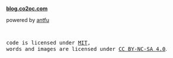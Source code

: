 **[blog.co2oc.com](https://blog.co2oc.com)**

powered by [antfu](https://github.com/antfu)

<br>

<samp>code is licensed under <a href='./LICENSE'>MIT</a>,<br> words and images are licensed under <a href='https://creativecommons.org/licenses/by-nc-sa/4.0/'>CC BY-NC-SA 4.0</a></samp>.
